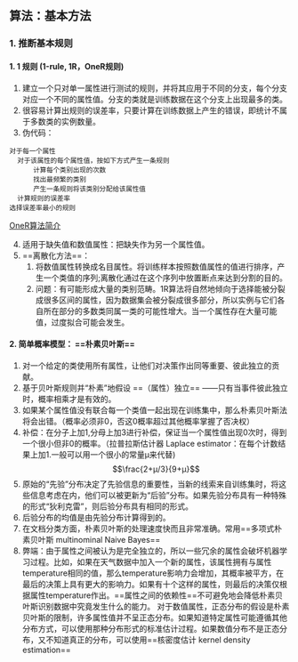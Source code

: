 ## 算法：基本方法
### 1. 推断基本规则
#### 1. 1 规则 (1-rule, 1R，OneR规则)
 1. 建立一个只对单一属性进行测试的规则，并将其应用于不同的分支，每个分支对应一个不同的属性值。分支的类就是训练数据在这个分支上出现最多的类。
 2. 很容易计算出规则的误差率，只要计算在训练数据上产生的错误，即统计不属于多数类的实例数量。
 3. 伪代码：
  ```
  对于每一个属性
    对于该属性的每个属性值，按如下方式产生一条规则
        计算每个类别出现的次数
        找出最频繁的类别
        产生一条规则将该类别分配给该属性值
    计算规则的误差率
  选择误差率最小的规则
  ```
[OneR算法简介](https://blog.csdn.net/baidu_25555389/article/details/73379036)

  4. 适用于缺失值和数值属性：把缺失作为另一个属性值。
  5. ==离散化方法==：
     1. 将数值属性转换成名目属性。将训练样本按照数值属性的值进行排序，产生一个类值的序列;离散化通过在这个序列中放置断点来达到分割的目的。
     2. 问题：有可能形成大量的类别范畴。1R算法将自然地倾向于选择能被分裂成很多区间的属性，因为数据集会被分裂成很多部分，所以实例与它们各自所在部分的多数类同属一类的可能性增大。当一个属性存在大量可能值，过度拟合可能会发生。
#### 2. 简单概率模型： ==朴素贝叶斯==
 1. 对一个给定的类使用所有属性，让他们对决策作出同等重要、彼此独立的贡献。
 2. 基于贝叶斯规则并“朴素”地假设 ==（属性）独立== ——只有当事件彼此独立时，概率相乘才是有效的。
 3. 如果某个属性值没有联合每一个类值一起出现在训练集中，那么朴素贝叶斯法将会出错。（概率必须非0，否这0概率超过其他概率掌握了否决权）
 4. 补偿：在分子上加1,分母上加3进行补偿，保证当一个属性值出现0次时，得到一个很小但非0的概率。（拉普拉斯估计器 Laplace estimator：在每个计数结果上加1.一般可以用一个很小的常量μ来代替)
 $$\frac{2+μ/3}{9+μ}$$
 5. 原始的“先验”分布决定了先验信息的重要性，当新的线索来自训练集时，将这些信息考虑在内，他们可以被更新为“后验”分布。如果先验分布具有一种特殊的形式“狄利克雷”，则后验分布具有相同的形式。
 6. 后验分布的均值是由先验分布计算得到的。
 7. 在文档分类方面，朴素贝叶斯的处理速度快而且非常准确。常用==多项式朴素贝叶斯 multinominal Naive Bayes==
 8. 弊端：由于属性之间被认为是完全独立的，所以一些冗余的属性会破坏机器学习过程。比如，如果在天气数据中加入一个新的属性，该属性拥有与属性temperature相同的值，那么temperature影响力会增加，其概率被平方，在最后的决策上具有更大的影响力。如果有十个这样的属性，则最后的决策仅根据属性temperature作出。==属性之间的依赖性==不可避免地会降低朴素贝叶斯识别数据中究竟发生什么的能力。
    对于数值属性，正态分布的假设是朴素贝叶斯的限制，许多属性值并不呈正态分布。如果知道特定属性可能遵循其他分布方式，可以使用那种分布形式的标准估计过程。如果数值分布不是正态分布，又不知道真正的分布，可以使用==核密度估计 kernel density estimation==